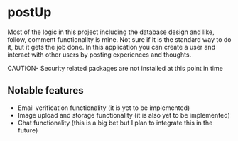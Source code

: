 # postUp

Most of the logic in this project including the database design and like, follow, comment functionality is mine. Not sure if it is the standard way to do it, but it gets the job done. In this application you can create a user and interact with other users by posting experiences and thoughts.

CAUTION- Security related packages are not installed at this point in time

## Notable features

- Email verification functionality (it is yet to be implemented)
- Image upload and storage functionality (it is also yet to be implemented)
- Chat functionality (this is a big bet but I plan to integrate this in the future)
